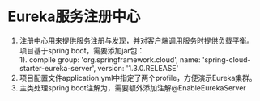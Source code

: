 # Eureka服务注册中心
1. 注册中心用来提供服务注册与发现，并对客户端调用服务时提供负载平衡。  
  	项目基于spring boot，需要添加jar包：  
	1). compile group: 'org.springframework.cloud', name: 'spring-cloud-starter-eureka-server', version: '1.3.0.RELEASE'  
2. 项目配置文件application.yml中指定了两个profile，方便演示Eureka集群。  
3. 主类处理spring boot注解为，需要额外添加注解@EnableEurekaServer  